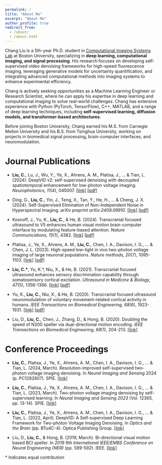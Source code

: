 ```yaml
---
permalink: /
title: "About Me"
excerpt: "About Me"
author_profile: true
redirect_from: 
  - /about/
  - /about.html
---
```


Chang Liu is a 5th-year Ph.D. student in [Computational Imaging Systems Lab](https://sites.bu.edu/tianlab/) at Boston University, specializing in **deep learning, computational imaging, and signal processing**. His research focuses on developing self-supervised video denoising frameworks for high-speed fluorescence imaging, leveraging generative models for uncertainty quantification, and integrating advanced computational methods into imaging systems to enhance experimental efficiency. 

Chang is actively seeking opportunities as a Machine Learning Engineer or Research Scientist, where he can apply his expertise in deep learning and computational imaging to solve real-world challenges. Chang has extensive experience with Python (PyTorch, TensorFlow), C++, MATLAB, and a range of deep learning techniques, including **self-supervised learning, diffusion models, and transformer-based architectures**.

Before joining Boston University, Chang earned his M.S. from Carnegie Mellon University and his B.S. from Tsinghua University, working on projects in biomedical signal processing, brain-computer interfaces, and neuromodulation.

# Journal Publications

* **Liu, C.**, Lu, J., Wu, Y., Ye, X., Ahrens, A. M., Platisa, J., ... & Tian, L. (2024). DeepVID v2: self-supervised denoising with decoupled spatiotemporal enhancement for low-photon voltage imaging. *Neurophotonics, 11*(4), 045007. 
[[link]](https://doi.org/10.1117/1.NPh.11.4.045007)
[[pdf]](https://www.spiedigitallibrary.org/journalArticle/Download?urlId=10.1117%2F1.NPh.11.4.045007)

* Ding, G., **Liu, C.**, Yin, J., Teng, X., Tan, Y., He, H., ... & Cheng, J. X. (2024). Self-Supervised Elimination of Non-Independent Noise in Hyperspectral Imaging. *arXiv preprint arXiv:2409.09910*.
[[link]](https://doi.org/10.48550/arXiv.2409.09910)
[[pdf]](https://arxiv.org/pdf/2409.09910)

* Kosnoff, J., Yu, K., **Liu, C.**, & He, B. (2024). Transcranial focused ultrasound to V5 enhances human visual motion brain-computer interface by modulating feature-based attention. *Nature Communications, 15*(1), 4382.
[[link]](https://doi.org/10.1038/s41467-024-48576-8)
[[pdf]](https://www.nature.com/articles/s41467-024-48576-8.pdf)

* Platisa, J., Ye, X., Ahrens, A. M., **Liu, C.**, Chen, I. A., Davison, I. G., ... & Chen, J. L. (2023). High-speed low-light in vivo two-photon voltage imaging of large neuronal populations. *Nature methods, 20*(7), 1095-1103.
[[link]](https://doi.org/10.1038/s41592-023-01820-3)
[[pdf]](https://www.ncbi.nlm.nih.gov/pmc/articles/PMC10894646/pdf/nihms-1952522.pdf)

* **Liu, C.\***, Yu, K.\*, Niu, X., & He, B. (2021). Transcranial focused ultrasound enhances sensory discrimination capability through somatosensory cortical excitation. *Ultrasound in Medicine & Biology, 47*(5), 1356-1366.
[[link]](https://doi.org/10.1016/j.ultrasmedbio.2021.01.025)
[[pdf]](https://www.ncbi.nlm.nih.gov/pmc/articles/PMC8011531/pdf/nihms-1676072.pdf)

* Yu, K., **Liu, C.**, Niu, X., & He, B. (2020). Transcranial focused ultrasound neuromodulation of voluntary movement-related cortical activity in humans. *IEEE Transactions on Biomedical Engineering, 68*(6), 1923-1931.
[[link]](https://doi.org/10.1109/TBME.2020.3030892)
[[pdf]](https://www.ncbi.nlm.nih.gov/pmc/articles/PMC8046844/pdf/nihms-1676120.pdf)

* Liu, D., **Liu, C.**, Chen, J., Zhang, D., & Hong, B. (2020). Doubling the speed of N200 speller via dual-directional motion encoding. *IEEE Transactions on Biomedical Engineering, 68*(1), 204-213.
[[link]](https://doi.org/10.1109/TBME.2020.3005518)

# Conference Proceedings

* **Liu, C.**, Platisa, J., Ye, X., Ahrens, A. M., Chen, I. A., Davison, I. G., ... & Tian, L. (2024, March). Resolution-improved self-supervised two-photon voltage imaging denoising. In *Neural Imaging and Sensing* 2024 (p. PC1282807). SPIE.
[[link]](https://www.spiedigitallibrary.org/conference-proceedings-of-spie/PC12828/PC1282807/Resolution-improved-self-supervised-two-photon-voltage-imaging-denoising/10.1117/12.3003148.short)

* **Liu, C.**, Platisa, J., Ye, X., Ahrens, A. M., Chen, I. A., Davison, I. G., ... & Tian, L. (2023, March). Two-photon voltage imaging denoising by self-supervised learning. In *Neural Imaging and Sensing 2023* (Vol. 12365, pp. 13-14). SPIE.
[[link]](https://doi.org/10.1117/12.2648122)

*	**Liu, C.**, Platisa, J., Ye, X., Ahrens, A. M., Chen, I. A., Davison, I. G., ... & Tian, L. (2022, April). DeepVID: A Self-supervised Deep Learning Framework for Two-photon Voltage Imaging Denoising. In *Optics and the Brain* (pp. BTu4C-4). Optica Publishing Group.
[[link]](https://doi.org/10.1364/BRAIN.2022.BTu4C.4)

*	Liu, D., **Liu, C.**, & Hong, B. (2019, March). Bi-directional visual motion based BCI speller. In *2019 9th International IEEE/EMBS Conference on Neural Engineering (NER)* (pp. 589-592). IEEE.
[[link]](https://doi.org/10.1109/NER.2019.8717075)

\* Indicates equal contribution
